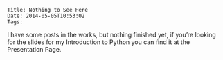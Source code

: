     Title: Nothing to See Here
    Date: 2014-05-05T10:53:02
    Tags:

I have some posts in the works, but nothing finished yet, if you’re looking for the slides for my Introduction to Python you can find it at the Presentation Page.

<!-- more -->
